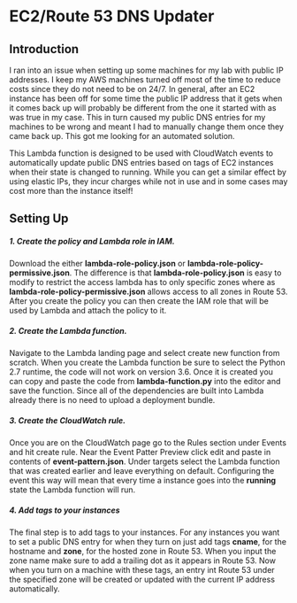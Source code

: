 # EC2/Route 53 DNS Updater
## Introduction
I ran into an issue when setting up some machines for my lab with public IP addresses. I keep my AWS machines turned off most of the time to reduce costs since they do not need to be on 24/7. In general, after an EC2 instance has been off for some time the public IP address that it gets when it comes back up will probably be different from the one it started with as was true in my case. This in turn caused my public DNS entries for my machines to be wrong and meant I had to manually change them once they came back up. This got me looking for an automated solution.

This Lambda function is designed to be used with CloudWatch events to automatically update public DNS entries based on tags of EC2 instances when their state is changed to running. While you can get a similar effect by using elastic IPs, they incur charges while not in use and in some cases may cost more than the instance itself!

## Setting Up
##### 1. Create the policy and Lambda role in IAM.
Download the either **lambda-role-policy.json** or **lambda-role-policy-permissive.json**. The difference is that **lambda-role-policy.json** is easy to modify to restrict the access lambda has to only specific zones where as **lambda-role-policy-permissive.json** allows access to all zones in Route 53. After you create the policy you can then create the IAM role that will be used by Lambda and attach the policy to it.

##### 2. Create the Lambda function.
Navigate to the Lambda landing page and select create new function from scratch. When you create the Lambda function be sure to select the Python 2.7 runtime, the code will not work on version 3.6. Once it is created you can copy and paste the code from **lambda-function.py** into the editor and save the function. Since all of the dependencies are built into Lambda already there is no need to upload a deployment bundle.

##### 3. Create the CloudWatch rule.
Once you are on the CloudWatch page go to the Rules section under Events and hit create rule. Near the Event Patter Preview click edit and paste in contents of **event-pattern.json**. Under targets select the Lambda function that was created earlier and leave everything on default. Configuring the event this way will mean that every time a instance goes into the __running__ state the Lambda function will run.

##### 4. Add tags to your instances
The final step is to add tags to your instances. For any instances you want to set a public DNS entry for when they turn on just add tags **cname**, for the hostname and **zone**, for the hosted zone in Route 53. When you input the zone name make sure to add a trailing dot as it appears in Route 53. Now when you turn on a machine with these tags, an entry int Route 53 under the specified zone will be created or updated with the current IP address automatically.
